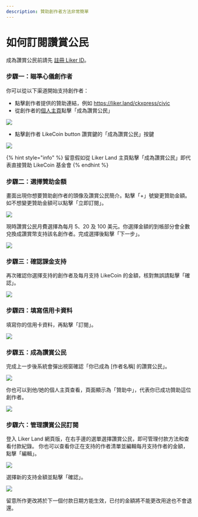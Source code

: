 ```yaml
---
description: 贊助創作者方法非常簡單
---
```


# 如何訂閱讚賞公民

成為讚賞公民前請先 [註冊 Liker ID](https://docs.like.co/v/zh/user-guide/liker-id/register)。

### 步驟一：瞄準心儀創作者

你可以從以下渠道開始支持創作者：

* 點擊創作者提供的贊助連結，例如 [https://liker.land/ckxpress/civic ](https://liker.land/ckxpress/civic%20)
* 從創作者的[個人主頁](https://docs.like.co/v/zh/user-guide/creator/portfolio-page)點擊「成為讚賞公民」

![](../../.gitbook/assets/register-civic-liker-1.png)

* 點擊創作者 LikeCoin button 讚賞鍵的「成為讚賞公民」按鍵

![](../../.gitbook/assets/register-civic-liker-2.png)

{% hint style="info" %}
留意假如從 Liker Land 主頁點擊「成為讚賞公民」即代表直接贊助 LikeCoin 基金會
{% endhint %}

### 步驟二：選擇贊助金額

畫面出現你想要贊助創作者的頭像及讚賞公民簡介。點擊「+」號變更贊助金額。如不想變更贊助金額可以點擊「立即訂閱」。

![](../../.gitbook/assets/register-civic-liker-3.png)

現時讚賞公民月費選擇為每月 5、20 及 100 美元。你選擇金額的到帳部分會全數兌換成讚賞幣支持該名創作者。完成選擇後點擊「下一步」。

![](../../.gitbook/assets/register-civic-liker-4.png)

### 步驟三：確認課金支持

再次確認你選擇支持的創作者及每月支持 LikeCoin 的金額，核對無誤請點擊「確認」。

![](../../.gitbook/assets/register-civic-liker-5.png)

### 步驟四：填寫信用卡資料

填寫你的信用卡資料，再點擊「訂閱」。

![](../../.gitbook/assets/register-civic-liker-6.png)

### 步驟五：成為讚賞公民

完成上一步後系統會彈出視窗確認「你已成為 \[作者名稱\] 的讚賞公民」。

![](../../.gitbook/assets/register-civic-liker-6point5.png)

你也可以到他/她的個人主頁查看，頁面顯示為「贊助中」，代表你已成功贊助這位創作者。

![](../../.gitbook/assets/register-civic-liker-7.png)

### 步驟六：管理讚賞公民訂閱

登入 Liker Land  網頁版，在右手邊的選單選擇讚賞公民，即可管理付款方法和查看付款紀錄。 你也可以查看你正在支持的作者清單並編輯每月支持作者的金額，點擊「編輯」。

![](../../.gitbook/assets/register-civic-liker-8.png)

選擇新的支持金額並點擊「確認」。

![](../../.gitbook/assets/register-civic-liker-9.png)

留意所作更改將於下一個付款日期方能生效，已付的金額將不能更改用途也不會退還。

